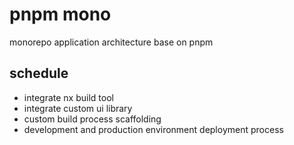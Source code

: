 # pnpm mono

monorepo application architecture base on pnpm

## schedule

* integrate nx build tool 
* integrate custom ui library
* custom build process scaffolding
* development and production environment deployment process
